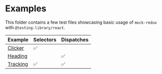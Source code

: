 # Examples

This folder contains a few test files showcasing basic usage of `mock-redux` with `@testing-library/react`.

| Example                        | Selectors | Dispatches |
| ------------------------------ | --------- | ---------- |
| [Clicker](./docs/Clicker.md)   | ✅        |            |
| [Heading](./docs/Heading.md)   |           | ✅         |
| [Tracking](./docs/Tracking.md) | ✅        | ✅         |

